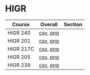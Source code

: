 # HIGR

| Course | Overall | Section |
| ------ | ------- | ------- |
| HIGR 240 | [csv](https://github.com/UCSD-Historical-Enrollment-Data/2024Spring/blob/main/overall/HIGR%20240.csv), [png](https://raw.githubusercontent.com/UCSD-Historical-Enrollment-Data/2024Spring/main/plot_overall/HIGR%20240.png) |  |
| HIGR 201 | [csv](https://github.com/UCSD-Historical-Enrollment-Data/2024Spring/blob/main/overall/HIGR%20201.csv), [png](https://raw.githubusercontent.com/UCSD-Historical-Enrollment-Data/2024Spring/main/plot_overall/HIGR%20201.png) |  |
| HIGR 217C | [csv](https://github.com/UCSD-Historical-Enrollment-Data/2024Spring/blob/main/overall/HIGR%20217C.csv), [png](https://raw.githubusercontent.com/UCSD-Historical-Enrollment-Data/2024Spring/main/plot_overall/HIGR%20217C.png) |  |
| HIGR 205 | [csv](https://github.com/UCSD-Historical-Enrollment-Data/2024Spring/blob/main/overall/HIGR%20205.csv), [png](https://raw.githubusercontent.com/UCSD-Historical-Enrollment-Data/2024Spring/main/plot_overall/HIGR%20205.png) |  |
| HIGR 239 | [csv](https://github.com/UCSD-Historical-Enrollment-Data/2024Spring/blob/main/overall/HIGR%20239.csv), [png](https://raw.githubusercontent.com/UCSD-Historical-Enrollment-Data/2024Spring/main/plot_overall/HIGR%20239.png) |  |
